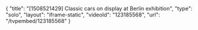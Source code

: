{
    "title": "[1508521429] Classic cars on display at Berlin exhibition",
    "type": "solo",
    "layout": "iframe-static",
    "videoId": "123185568",
    "url": "\/tvpembed\/123185568"
}